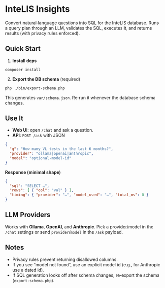 # InteLIS Insights

Convert natural‑language questions into SQL for the InteLIS database. Runs a query plan through an LLM, validates the SQL, executes it, and returns results (with privacy rules enforced).

## Quick Start

1. **Install deps**

```bash
composer install
```

2. **Export the DB schema** (required)

```bash
php ./bin/export-schema.php
```

This generates `var/schema.json`. Re‑run it whenever the database schema changes.

## Use It

* **Web UI**: open `/chat` and ask a question.
* **API**: `POST /ask` with JSON

```json
{
  "q": "How many VL tests in the last 6 months?",
  "provider": "ollama|openai|anthropic",  
  "model": "optional-model-id"
}
```

**Response (minimal shape)**

```json
{
  "sql": "SELECT …",
  "rows": [ { "col": "val" } ],
  "timing": { "provider": "…", "model_used": "…", "total_ms": 0 }
}
```

## LLM Providers

Works with **Ollama**, **OpenAI**, and **Anthropic**. Pick a provider/model in the `/chat` settings or send `provider`/`model` in the `/ask` payload.

## Notes

* Privacy rules prevent returning disallowed columns.
* If you see “model not found”, use an explicit model id (e.g., for Anthropic use a dated id).
* If SQL generation looks off after schema changes, re‑export the schema (`export-schema.php`).
